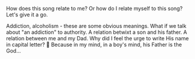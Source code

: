 How does this song relate to me? Or how do I relate myself to this song? Let's give it a go.

Addiction, alcoholism - these are some obvious meanings. What if we talk about "an addiction" to authority. A relation betwixt a son and his father. A relation between me and my Dad. Why did I feel the urge to write His name in capital letter? 🤔 Because in my mind, in a boy's mind, his Father is the God...
